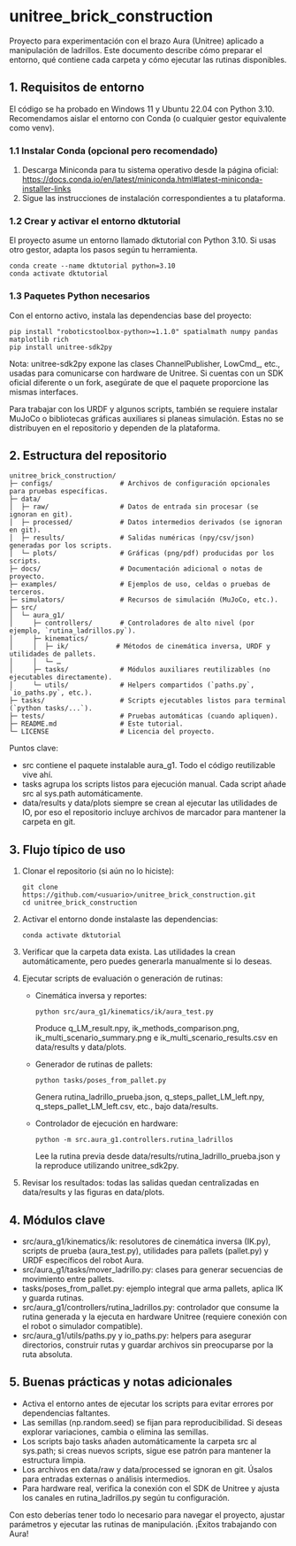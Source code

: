 # unitree_brick_construction

Proyecto para experimentación con el brazo Aura (Unitree) aplicado a manipulación de ladrillos. Este documento describe cómo preparar el entorno, qué contiene cada carpeta y cómo ejecutar las rutinas disponibles.

## 1. Requisitos de entorno

El código se ha probado en Windows 11 y Ubuntu 22.04 con Python 3.10. Recomendamos aislar el entorno con Conda (o cualquier gestor equivalente como venv).

### 1.1 Instalar Conda (opcional pero recomendado)
1. Descarga Miniconda para tu sistema operativo desde la página oficial: https://docs.conda.io/en/latest/miniconda.html#latest-miniconda-installer-links
2. Sigue las instrucciones de instalación correspondientes a tu plataforma.

### 1.2 Crear y activar el entorno dktutorial
El proyecto asume un entorno llamado dktutorial con Python 3.10. Si usas otro gestor, adapta los pasos según tu herramienta.

    conda create --name dktutorial python=3.10
    conda activate dktutorial

### 1.3 Paquetes Python necesarios
Con el entorno activo, instala las dependencias base del proyecto:

    pip install "roboticstoolbox-python>=1.1.0" spatialmath numpy pandas matplotlib rich
    pip install unitree-sdk2py

Nota: unitree-sdk2py expone las clases ChannelPublisher, LowCmd_, etc., usadas para comunicarse con hardware de Unitree. Si cuentas con un SDK oficial diferente o un fork, asegúrate de que el paquete proporcione las mismas interfaces.

Para trabajar con los URDF y algunos scripts, también se requiere instalar MuJoCo o bibliotecas gráficas auxiliares si planeas simulación. Estas no se distribuyen en el repositorio y dependen de la plataforma.

## 2. Estructura del repositorio

```text
unitree_brick_construction/
├─ configs/                 # Archivos de configuración opcionales para pruebas específicas.
├─ data/
│  ├─ raw/                  # Datos de entrada sin procesar (se ignoran en git).
│  ├─ processed/            # Datos intermedios derivados (se ignoran en git).
│  ├─ results/              # Salidas numéricas (npy/csv/json) generadas por los scripts.
│  └─ plots/                # Gráficas (png/pdf) producidas por los scripts.
├─ docs/                    # Documentación adicional o notas de proyecto.
├─ examples/                # Ejemplos de uso, celdas o pruebas de terceros.
├─ simulators/              # Recursos de simulación (MuJoCo, etc.).
├─ src/
│  └─ aura_g1/
│     ├─ controllers/       # Controladores de alto nivel (por ejemplo, `rutina_ladrillos.py`).
│     ├─ kinematics/
│     │  ├─ ik/            # Métodos de cinemática inversa, URDF y utilidades de pallets.
│     │  └─ …
│     ├─ tasks/             # Módulos auxiliares reutilizables (no ejecutables directamente).
│     └─ utils/             # Helpers compartidos (`paths.py`, `io_paths.py`, etc.).
├─ tasks/                   # Scripts ejecutables listos para terminal (`python tasks/...`).
├─ tests/                   # Pruebas automáticas (cuando apliquen).
├─ README.md                # Este tutorial.
└─ LICENSE                  # Licencia del proyecto.
```

Puntos clave:
- src contiene el paquete instalable aura_g1. Todo el código reutilizable vive ahí.
- tasks agrupa los scripts listos para ejecución manual. Cada script añade src al sys.path automáticamente.
- data/results y data/plots siempre se crean al ejecutar las utilidades de IO, por eso el repositorio incluye archivos de marcador para mantener la carpeta en git.

## 3. Flujo típico de uso

1. Clonar el repositorio (si aún no lo hiciste):

       git clone https://github.com/<usuario>/unitree_brick_construction.git
       cd unitree_brick_construction

2. Activar el entorno donde instalaste las dependencias:

       conda activate dktutorial

3. Verificar que la carpeta data exista. Las utilidades la crean automáticamente, pero puedes generarla manualmente si lo deseas.

4. Ejecutar scripts de evaluación o generación de rutinas:
   - Cinemática inversa y reportes:

         python src/aura_g1/kinematics/ik/aura_test.py

     Produce q_LM_result.npy, ik_methods_comparison.png, ik_multi_scenario_summary.png e ik_multi_scenario_results.csv en data/results y data/plots.

   - Generador de rutinas de pallets:

         python tasks/poses_from_pallet.py

     Genera rutina_ladrillo_prueba.json, q_steps_pallet_LM_left.npy, q_steps_pallet_LM_left.csv, etc., bajo data/results.

   - Controlador de ejecución en hardware:

         python -m src.aura_g1.controllers.rutina_ladrillos

     Lee la rutina previa desde data/results/rutina_ladrillo_prueba.json y la reproduce utilizando unitree_sdk2py.

5. Revisar los resultados: todas las salidas quedan centralizadas en data/results y las figuras en data/plots.

## 4. Módulos clave

- src/aura_g1/kinematics/ik: resolutores de cinemática inversa (IK.py), scripts de prueba (aura_test.py), utilidades para pallets (pallet.py) y URDF específicos del robot Aura.
- src/aura_g1/tasks/mover_ladrillo.py: clases para generar secuencias de movimiento entre pallets.
- tasks/poses_from_pallet.py: ejemplo integral que arma pallets, aplica IK y guarda rutinas.
- src/aura_g1/controllers/rutina_ladrillos.py: controlador que consume la rutina generada y la ejecuta en hardware Unitree (requiere conexión con el robot o simulador compatible).
- src/aura_g1/utils/paths.py y io_paths.py: helpers para asegurar directorios, construir rutas y guardar archivos sin preocuparse por la ruta absoluta.

## 5. Buenas prácticas y notas adicionales

- Activa el entorno antes de ejecutar los scripts para evitar errores por dependencias faltantes.
- Las semillas (np.random.seed) se fijan para reproducibilidad. Si deseas explorar variaciones, cambia o elimina las semillas.
- Los scripts bajo tasks añaden automáticamente la carpeta src al sys.path; si creas nuevos scripts, sigue ese patrón para mantener la estructura limpia.
- Los archivos en data/raw y data/processed se ignoran en git. Úsalos para entradas externas o análisis intermedios.
- Para hardware real, verifica la conexión con el SDK de Unitree y ajusta los canales en rutina_ladrillos.py según tu configuración.

Con esto deberías tener todo lo necesario para navegar el proyecto, ajustar parámetros y ejecutar las rutinas de manipulación. ¡Éxitos trabajando con Aura!

